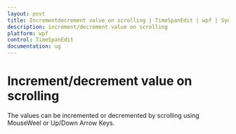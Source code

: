 ```yaml
---
layout: post
title: Incrementdecrement value on scrolling | TimeSpanEdit | wpf | Syncfusion
description: increment/decrement value on scrolling
platform: wpf
control: TimeSpanEdit
documentation: ug
---
```


# Increment/decrement value on scrolling

The values can be incremented or decremented by scrolling using MouseWeel or Up/Down Arrow Keys.

